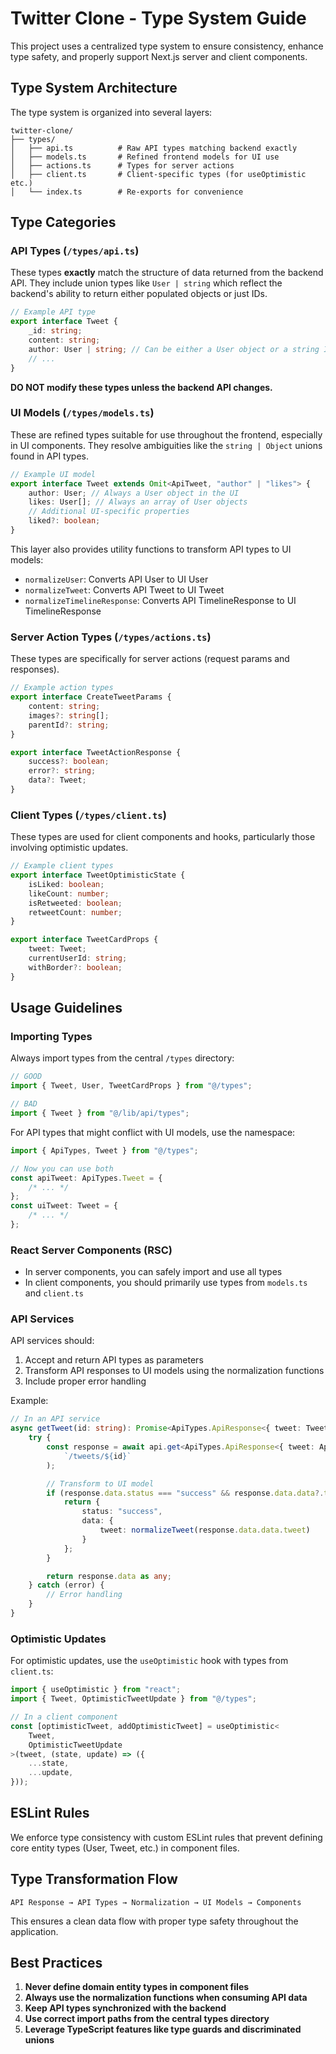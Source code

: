 # Twitter Clone - Type System Guide

This project uses a centralized type system to ensure consistency, enhance type safety, and properly support Next.js server and client components.

## Type System Architecture

The type system is organized into several layers:

```
twitter-clone/
├── types/
│   ├── api.ts          # Raw API types matching backend exactly
│   ├── models.ts       # Refined frontend models for UI use
│   ├── actions.ts      # Types for server actions
│   ├── client.ts       # Client-specific types (for useOptimistic etc.)
│   └── index.ts        # Re-exports for convenience
```

## Type Categories

### API Types (`/types/api.ts`)

These types **exactly** match the structure of data returned from the backend API. They include union types like `User | string` which reflect the backend's ability to return either populated objects or just IDs.

```typescript
// Example API type
export interface Tweet {
    _id: string;
    content: string;
    author: User | string; // Can be either a User object or a string ID
    // ...
}
```

**DO NOT modify these types unless the backend API changes.**

### UI Models (`/types/models.ts`)

These are refined types suitable for use throughout the frontend, especially in UI components. They resolve ambiguities like the `string | Object` unions found in API types.

```typescript
// Example UI model
export interface Tweet extends Omit<ApiTweet, "author" | "likes"> {
    author: User; // Always a User object in the UI
    likes: User[]; // Always an array of User objects
    // Additional UI-specific properties
    liked?: boolean;
}
```

This layer also provides utility functions to transform API types to UI models:

-   `normalizeUser`: Converts API User to UI User
-   `normalizeTweet`: Converts API Tweet to UI Tweet
-   `normalizeTimelineResponse`: Converts API TimelineResponse to UI TimelineResponse

### Server Action Types (`/types/actions.ts`)

These types are specifically for server actions (request params and responses).

```typescript
// Example action types
export interface CreateTweetParams {
    content: string;
    images?: string[];
    parentId?: string;
}

export interface TweetActionResponse {
    success?: boolean;
    error?: string;
    data?: Tweet;
}
```

### Client Types (`/types/client.ts`)

These types are used for client components and hooks, particularly those involving optimistic updates.

```typescript
// Example client types
export interface TweetOptimisticState {
    isLiked: boolean;
    likeCount: number;
    isRetweeted: boolean;
    retweetCount: number;
}

export interface TweetCardProps {
    tweet: Tweet;
    currentUserId: string;
    withBorder?: boolean;
}
```

## Usage Guidelines

### Importing Types

Always import types from the central `/types` directory:

```typescript
// GOOD
import { Tweet, User, TweetCardProps } from "@/types";

// BAD
import { Tweet } from "@/lib/api/types";
```

For API types that might conflict with UI models, use the namespace:

```typescript
import { ApiTypes, Tweet } from "@/types";

// Now you can use both
const apiTweet: ApiTypes.Tweet = {
    /* ... */
};
const uiTweet: Tweet = {
    /* ... */
};
```

### React Server Components (RSC)

-   In server components, you can safely import and use all types
-   In client components, you should primarily use types from `models.ts` and `client.ts`

### API Services

API services should:

1. Accept and return API types as parameters
2. Transform API responses to UI models using the normalization functions
3. Include proper error handling

Example:

```typescript
// In an API service
async getTweet(id: string): Promise<ApiTypes.ApiResponse<{ tweet: Tweet }>> {
    try {
        const response = await api.get<ApiTypes.ApiResponse<{ tweet: ApiTypes.Tweet }>>(
            `/tweets/${id}`
        );

        // Transform to UI model
        if (response.data.status === "success" && response.data.data?.tweet) {
            return {
                status: "success",
                data: {
                    tweet: normalizeTweet(response.data.data.tweet)
                }
            };
        }

        return response.data as any;
    } catch (error) {
        // Error handling
    }
}
```

### Optimistic Updates

For optimistic updates, use the `useOptimistic` hook with types from `client.ts`:

```typescript
import { useOptimistic } from "react";
import { Tweet, OptimisticTweetUpdate } from "@/types";

// In a client component
const [optimisticTweet, addOptimisticTweet] = useOptimistic<
    Tweet,
    OptimisticTweetUpdate
>(tweet, (state, update) => ({
    ...state,
    ...update,
}));
```

## ESLint Rules

We enforce type consistency with custom ESLint rules that prevent defining core entity types (User, Tweet, etc.) in component files.

## Type Transformation Flow

```
API Response → API Types → Normalization → UI Models → Components
```

This ensures a clean data flow with proper type safety throughout the application.

## Best Practices

1. **Never define domain entity types in component files**
2. **Always use the normalization functions when consuming API data**
3. **Keep API types synchronized with the backend**
4. **Use correct import paths from the central types directory**
5. **Leverage TypeScript features like type guards and discriminated unions**
